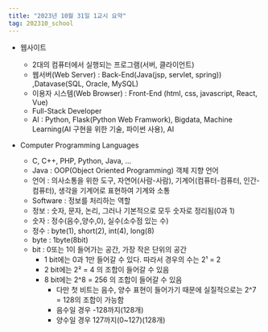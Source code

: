 ```yaml
---
title: "2023년 10월 31일 1교시 요약"
tag: 202310_school
---
```

- 웹사이트  
    - 2대의 컴퓨터에서 실행되는 프로그램(서버, 클라이언트)
    - 웹서버(Web Server) : Back-End(Java(jsp, servlet, spring)) ,Datavase(SQL, Oracle, MySQL)
    - 이용자 시스템(Web Browser) : Front-End (html, css, javascript, React, Vue)
    - Full-Stack Developer
    - AI : Python, Flask(Python Web Framwork), Bigdata, 
    Machine Learning(AI 구현을 위한 기술, 파이썬 사용), AI

- Computer Programming Languages  
    - C, C++, PHP, Python, Java, ...
    - Java : OOP(Object Oriented Programming) 객체 지향 언어
    - 언어 : 의사소통을 위한 도구, 자연어(사람-사람), 기계어(컴퓨터-컴퓨터, 인간-컴퓨터), 생각을 기계어로 표현하여 기계와 소통
    - Software : 정보를 처리하는 역할
    - 정보 : 숫자, 문자, 논리, 그러나 기본적으로 모두 숫자로 정리됨(0과 1)
    - 숫자 : 정수(음수,양수,0), 실수(소수점 있는 수)
    - 정수 : byte(1), short(2), int(4), long(8)
    - byte : 1byte(8bit)
    - bit : 0또는 1이 들어가는 공간, 가장 작은 단위의 공간
        - 1 bit에는 0과 1만 들어갈 수 있다. 따라서 경우의 수는 2¹ = 2
        - 2 bit에는 2² = 4 의 조합이 들어갈 수 있음
        - 8 bit에는 2^8 = 256 의 조합이 들어갈 수 있음
            - 다만 첫 비트는 음수, 양수 표현이 들어가기 때문에 실질적으로는
            2^7 = 128의 조합이 가능함
            - 음수일 경우 -128까지(128개)
            - 양수일 경우 127까지(0~127)(128개)